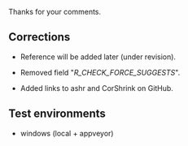 Thanks for your comments.

## Corrections

* Reference will be added later (under revision).

* Removed field "_R_CHECK_FORCE_SUGGESTS_".

* Added links to ashr and CorShrink on GitHub.

## Test environments

* windows (local + appveyor)
